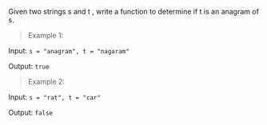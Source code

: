   Given two strings s and t , write a function to determine if t is an anagram of s.

  >Example 1:

  Input: `s = "anagram", t = "nagaram"`

  Output: `true`

  >Example 2:

  Input: `s = "rat", t = "car"`

  Output: `false`
